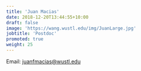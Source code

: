 ```yaml
---
title: 'Juan Macias'
date: 2018-12-20T13:44:55+10:00
draft: false
image: 'https://wang.wustl.edu/img/JuanLarge.jpg'
jobtitle: 'Postdoc'
promoted: true
weight: 25
---
```

Email: juanfmacias@wustl.edu